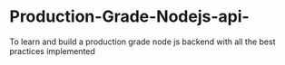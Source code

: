 # Production-Grade-Nodejs-api-
To learn and build a production grade node js backend with all the best practices implemented
